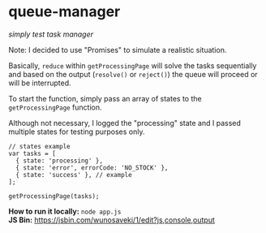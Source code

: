 # queue-manager
_simply test task manager_

Note: I decided to use "Promises" to simulate a realistic situation.

Basically, `reduce` within `getProcessingPage` will solve the tasks sequentially and based on the output (`resolve()` or `reject()`) the queue will proceed or will be interrupted.

To start the function, simply pass an array of states to the `getProcessingPage` function.

Although not necessary, I logged the "processing" state and I passed multiple states for testing purposes only.

```
// states example
var tasks = [
  { state: 'processing' },
  { state: 'error', errorCode: 'NO_STOCK' },
  { state: 'success' }, // example
];

getProcessingPage(tasks);
```

**How to run it locally:** `node app.js`
<br>
**JS Bin:** https://jsbin.com/wunosaveki/1/edit?js,console,output
